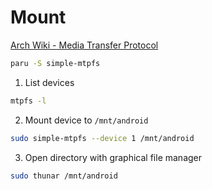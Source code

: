 # Mount

[Arch Wiki - Media Transfer Protocol](https://wiki.archlinux.org/title/Media_Transfer_Protocol#SIMPLE-MTPFS)

```sh
paru -S simple-mtpfs
```

1. List devices
```sh
mtpfs -l
```

2. Mount device to `/mnt/android`
```sh
sudo simple-mtpfs --device 1 /mnt/android
```

3. Open directory with graphical file manager
```sh
sudo thunar /mnt/android
```
